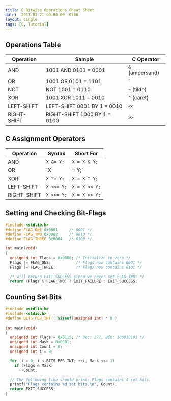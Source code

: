 ```yaml
---
title: C Bitwise Operations Cheat Sheet
date:  2011-01-21 00:00:00 -0700
layout: single
tags: [C, Tutorial]
---
```


## Operations Table

| Operation | Sample | C Operator |
---|---|---
AND | 1001 AND 0101 = 0001 | `&` (ampersand)
OR | 1001 OR 0101 = 1101 | `|` (pipe)
NOT | NOT 1001 = 0110 | `~` (tilde)
XOR | 1001 XOR 1011 = 0010 | `^` (caret)
LEFT-SHIFT | LEFT-SHIFT 0001 BY 1 = 0010 | `<<`
RIGHT-SHIFT | RIGHT-SHIFT 1000 BY 1 = 0100 | `>>`

## C Assignment Operators

| Operation | Syntax | Short For |
---|---|---
AND | `X &= Y;` | `X = X & Y;`
OR | `X |= Y;` | `X = X | Y;`
XOR | `X ^= Y;` | `X = X ^ Y;`
LEFT-SHIFT | `X <<= Y;` | `X = X << Y;`
RIGHT-SHIFT | `X >>= Y;` | `X = X >> Y;`

<!--more-->

## Setting and Checking Bit-Flags

```c
#include <stdlib.h>
#define FLAG_ONE 0x0001     /* 0001 */
#define FLAG_TWO 0x0002     /* 0010 */
#define FLAG_THREE 0x0004   /* 0100 */

int main(void)
{
  unsigned int Flags = 0x0000; /* Initialize to zero */
  Flags |= FLAG_ONE;           /* Flags now contains 0001 */
  Flags |= FLAG_THREE;         /* Flags now contains 0101 */

  /* will return EXIT_SUCCESS since we never set FLAG_TWO: */
  return (Flags & FLAG_TWO) ? EXIT_FAILURE : EXIT_SUCCESS;
```
## Counting Set Bits

```c
#include <stdlib.h>
#include <stdio.h>
#define BITS_PER_INT ( sizeof(unsigned int) * 8 )
 
int main(void)
{
  unsigned int Flags = 0x0115; /* Dec: 277, Bin: 100010101 */
  unsigned int Mask = 0x0001;
  unsigned int Count = 0;
  unsigned int i = 0;

  for (i = 0; i < BITS_PER_INT; ++i, Mask <<= 1)
    if (Flags & Mask)
      ++Count;

  // The following line should print: Flags contains 4 set bits.
  printf("Flags contains %d set bits.\n", Count);
  return EXIT_SUCCESS;
}
```

